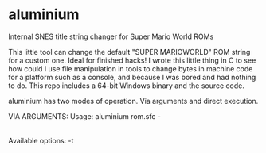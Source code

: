 # aluminium

Internal SNES title string changer for Super Mario World ROMs

This little tool can change the default "SUPER MARIOWORLD" ROM string for a custom one. Ideal for finished hacks!
I wrote this little thing in C to see how could I use file manipulation in tools to change bytes in machine code for a platform such as
a console, and because I was bored and had nothing to do. This repo includes a 64-bit Windows binary and the source code.

aluminium has two modes of operation. Via arguments and direct execution.

VIA ARGUMENTS:
Usage: aluminium rom.sfc -<option>

Available options:
  -t <TITLE>: This option writes a custom 20-character title into the target ROM. Any characters after the 20th are ignored, and this is by design.
  -d: Displays part of the target ROM's information
  -r: Restores the target ROM's original game string. The original string is "SUPER MARIOWORLD\20h\20h\20h\20h\20h".
  
UNDER DIRECT EXECUTION:
1. Open up aluminium.
2. Input ROM filename.
3. Type the new title, or type a special command into the prompt.

Special commands:
"restore": Restores the target ROM's original game string. The original string is "SUPER MARIOWORLD\20h\20h\20h\20h\20h".
"exit": Quits without doing anything.


BUILD INSTRUCTIONS:
You can use the binaries or compile the program from source (needed if there is no binary for your platform).
For Windows, MinGW64 is needed to use GNU make natively. For Linux, the base-devel package is required.
To build, type "make std" if you are using a UNIX system such as macOS or Linux. If you are on Windows, install MinGW64 and type
"make win". You can also do "make clean" to remove unneeded files (or "make wclean" on Windows).
